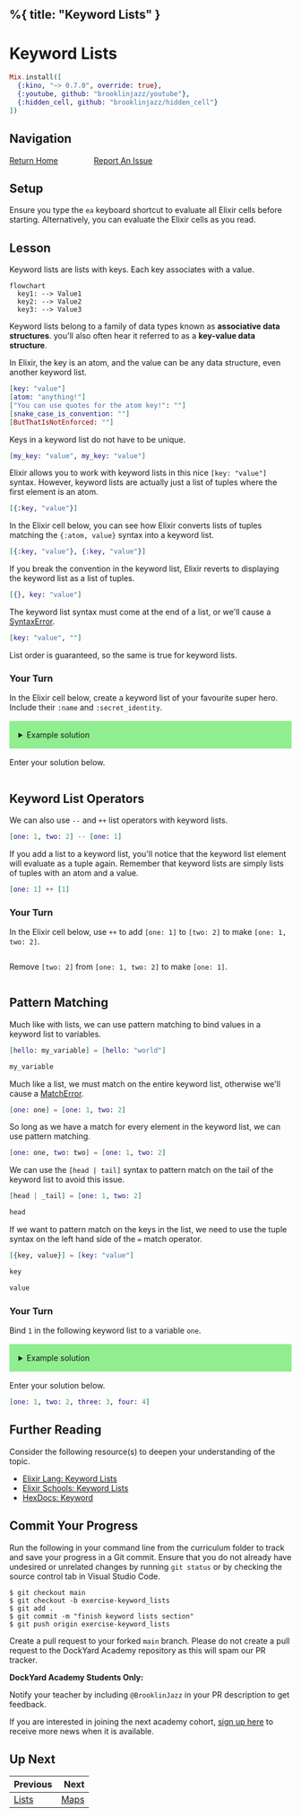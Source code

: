 %{
  title: "Keyword Lists"
}
---
# Keyword Lists

```elixir
Mix.install([
  {:kino, "~> 0.7.0", override: true},
  {:youtube, github: "brooklinjazz/youtube"},
  {:hidden_cell, github: "brooklinjazz/hidden_cell"}
])
```

## Navigation

[Return Home](../start.livemd)<span style="padding: 0 30px"></span>
[Report An Issue](https://github.com/DockYard-Academy/beta_curriculum/issues/new?assignees=&labels=&template=issue.md&title=)

## Setup

Ensure you type the `ea` keyboard shortcut to evaluate all Elixir cells before starting. Alternatively, you can evaluate the Elixir cells as you read.

## Lesson

Keyword lists are lists with keys. Each key associates with a value.

```mermaid
flowchart
  key1: --> Value1
  key2: --> Value2
  key3: --> Value3
```

Keyword lists belong to a family of data types known as **associative data structures**.
you'll also often hear it referred to as a **key-value data structure**.

In Elixir, the key is an atom, and the value can be any data structure, even another keyword list.

<!-- livebook:{"force_markdown":true} -->

```elixir
[key: "value"]
[atom: "anything!"]
["You can use quotes for the atom key!": ""]
[snake_case_is_convention: ""]
[ButThatIsNotEnforced: ""]
```

Keys in a keyword list do not have to be unique.

<!-- livebook:{"force_markdown":true} -->

```elixir
[my_key: "value", my_key: "value"]
```

Elixir allows you to work with keyword lists in this nice `[key: "value"]` syntax. However,
keyword lists are actually just a list of tuples where the first element is an atom.

<!-- livebook:{"force_markdown":true} -->

```elixir
[{:key, "value"}]
```

In the Elixir cell below, you can see how Elixir converts lists of tuples matching the `{:atom, value}` syntax
into a keyword list.

```elixir
[{:key, "value"}, {:key, "value"}]
```

If you break the convention in the keyword list, Elixir reverts to displaying
the keyword list as a list of tuples.

```elixir
[{}, key: "value"]
```

The keyword list syntax must come at the end of a list, or we'll cause a [SyntaxError](https://hexdocs.pm/elixir/SyntaxError.html).

```elixir
[key: "value", ""]
```

List order is guaranteed, so the same is true for keyword lists.

### Your Turn

In the Elixir cell below, create a keyword list of your favourite super hero. Include their `:name` and `:secret_identity`.

<details style="background-color: lightgreen; padding: 1rem; margin: 1rem 0;">
<summary>Example solution</summary>

```elixir
[name: "Spiderman", secret_identity: "Peter Parker"]
```

</details>

Enter your solution below.

```elixir

```

## Keyword List Operators

We can also use `--` and `++` list operators with keyword lists.

```elixir
[one: 1, two: 2] -- [one: 1]
```

If you add a list to a keyword list, you'll notice that the keyword list element will
evaluate as a tuple again. Remember that keyword lists are simply lists of tuples with an atom and a value.

```elixir
[one: 1] ++ [1]
```

### Your Turn

In the Elixir cell below, use `++` to add `[one: 1]` to `[two: 2]` to make `[one: 1, two: 2]`.

```elixir

```

Remove `[two: 2]` from `[one: 1, two: 2]` to make `[one: 1]`.

```elixir

```

## Pattern Matching

Much like with lists, we can use pattern matching to bind values in a keyword list to variables.

```elixir
[hello: my_variable] = [hello: "world"]

my_variable
```

Much like a list, we must match on the entire keyword list, otherwise we'll cause a [MatchError](https://hexdocs.pm/elixir/MatchError.html).

```elixir
[one: one] = [one: 1, two: 2]
```

So long as we have a match for every element in the keyword list, we can use pattern matching.

```elixir
[one: one, two: two] = [one: 1, two: 2]
```

We can use the `[head | tail]` syntax to pattern match on the tail of the keyword list to avoid this issue.

```elixir
[head | _tail] = [one: 1, two: 2]

head
```

If we want to pattern match on the keys in the list, we need to use the tuple syntax on the left hand side of the `=` match operator.

```elixir
[{key, value}] = [key: "value"]
```

```elixir
key
```

```elixir
value
```

### Your Turn

Bind `1` in the following keyword list to a variable `one`.

<details style="background-color: lightgreen; padding: 1rem; margin: 1rem 0;">
<summary>Example solution</summary>

```elixir
[{_, one} | _tail] = [one: 1, two: 2, three: 3, four: 4]
```
</details>

Enter your solution below.

```elixir
[one: 1, two: 2, three: 3, four: 4]
```

## Further Reading

Consider the following resource(s) to deepen your understanding of the topic.

* [Elixir Lang: Keyword Lists](https://elixir-lang.org/getting-started/keywords-and-maps.html#keyword-lists)
* [Elixir Schools: Keyword Lists](https://elixirschool.com/en/lessons/basics/collections#keyword-lists-5)
* [HexDocs: Keyword](https://hexdocs.pm/elixir/Keyword.html)

## Commit Your Progress

Run the following in your command line from the curriculum folder to track and save your progress in a Git commit.
Ensure that you do not already have undesired or unrelated changes by running `git status` or by checking the source control tab in Visual Studio Code.

```
$ git checkout main
$ git checkout -b exercise-keyword_lists
$ git add .
$ git commit -m "finish keyword lists section"
$ git push origin exercise-keyword_lists
```

Create a pull request to your forked `main` branch. Please do not create a pull request to the DockYard Academy repository as this will spam our PR tracker.

**DockYard Academy Students Only:**

Notify your teacher by including `@BrooklinJazz` in your PR description to get feedback.

If you are interested in joining the next academy cohort, [sign up here](https://academy.dockyard.com/) to receive more news when it is available.

## Up Next

| Previous                         | Next                           |
| -------------------------------- | -----------------------------: |
| [Lists](../reading/lists.livemd) | [Maps](../reading/maps.livemd) |

